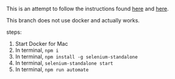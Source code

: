This is an attempt to follow the instructions found [here](http://codecept.io/docker/) and [here](http://codecept.io/installation/).

This branch does not use docker and actually works.

steps:
1. Start Docker for Mac
2. In terminal, ```npm i```
3. In terminal, ```npm install -g selenium-standalone```
3. In terminal, ```selenium-standalone start```
4. In terminal, ```npm run automate```